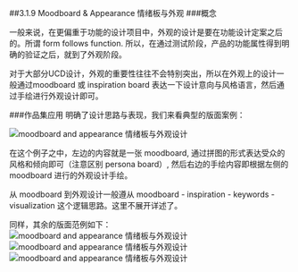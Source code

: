 ##3.1.9 Moodboard & Appearance 情绪板与外观
###概念

一般来说，在更偏重于功能的设计项目中，外观的设计是要在功能设计定案之后的。所谓 form follows function. 所以，在通过测试阶段，产品的功能属性得到明确的验证之后，就到了外观阶段。

对于大部分UCD设计，外观的重要性往往不会特别突出，所以在外观上的设计一般通过moodboard 或 inspiration board 表达一下设计意向与风格语言，然后通过手绘进行外观设计即可。


###作品集应用
明确了设计思路与表现，我们来看典型的版面案例：

![moodboard and appearance 情绪板与外观设计](http://kitpic.makebi.net/id/ucd/1-08.jpg)

在这个例子之中，左边的内容就是一张 moodboard, 通过拼图的形式表达受众的风格和倾向即可（注意区别 persona board）, 然后右边的手绘内容即根据左侧的 moodboard 进行的外观设计手绘。

从 moodboard 到外观设计一般遵从 moodboard - inspiration - keywords - visualization 这个逻辑思路。这里不展开详述了。

同样，其余的版面范例如下：
![moodboard and appearance 情绪板与外观设计](http://kitpic.makebi.net/id/ucd/1-08.jpg)
![moodboard and appearance 情绪板与外观设计](http://kitpic.makebi.net/id/ucd/1-08.jpg)
![moodboard and appearance 情绪板与外观设计](http://kitpic.makebi.net/id/ucd/1-08.jpg)




